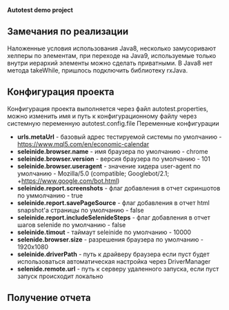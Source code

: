 **Autotest demo project**

## Замечания по реализации
Наложенные условия использования Java8, несколько замусоривают хелперы по элементам, при переходе на Java9,
используемые только внутри иерархий элементы можно сделать приватными. В Java8 нет метода takeWhile, пришлось
подключить библиотеку rxJava.

## Конфигурация проекта
Конфигурация проекта выполняется через файл autotest.properties, можно изменить имя и путь к
конфигурационному файлу через системную переменную autotest.config.file
Переменные конфигурации

* **urls.metaUrl** - базовый адрес тестируемой системы по умолчанию - https://www.mql5.com/en/economic-calendar
* **seleinide.browser.name** - имя браузера по умолчанию - chrome
* **seleinide.browser.version** - версия браузера по умолчанию - 101
* **seleinide.browser.useragent** - значение хидера user-agent по умолчанию - Mozilla/5.0 (compatible; Googlebot/2.1; +https://www.google.com/bot.html)
* **seleinide.report.screenshots** - флаг добавления в отчет скриншотов по уммолчанию - true
* **seleinide.report.savePageSource** - флаг добавления в отчет html snapshot'а страницы по умолчанию - false
* **seleinide.report.includeSelenideSteps** - флаг добавления в отчет шагов selenide по умолчанию - false
* **seleinide.timout** - таймаут seleinide по умолчанию -  10000
* **selenide.browser.size** - разрешения браузера по умолчанию - 1920x1080  
* **seleinide.driverPath** - путь к драйверу браузера если пуст будет использоваться автоматическая настройка через DriverManager
* **selenide.remote.url** - путь к серверу удаленного запуска, если пуст запуск происходит локально

## Получение отчета

